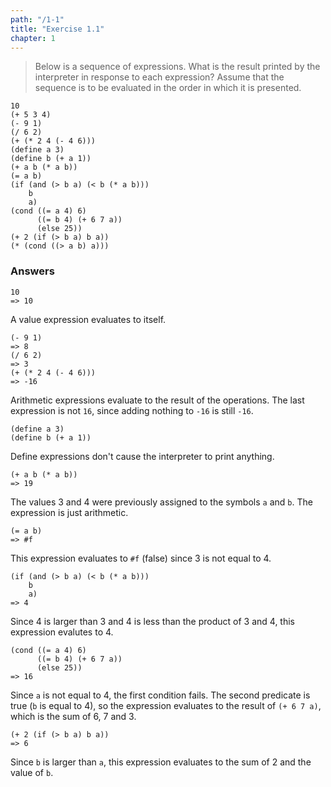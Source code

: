 ```yaml
---
path: "/1-1"
title: "Exercise 1.1"
chapter: 1
---
```


> Below is a sequence of expressions. What is the result printed by the interpreter in response to each expression? Assume that the sequence is to be evaluated in the order in which it is presented.

```
10
(+ 5 3 4)
(- 9 1)
(/ 6 2)
(+ (* 2 4 (- 4 6)))
(define a 3)
(define b (+ a 1))
(+ a b (* a b))
(= a b)
(if (and (> b a) (< b (* a b)))
    b
    a)
(cond ((= a 4) 6)
      ((= b 4) (+ 6 7 a))
      (else 25))
(+ 2 (if (> b a) b a))
(* (cond ((> a b) a)))
```

### Answers

```
10
=> 10
```

A value expression evaluates to itself.

```
(- 9 1)
=> 8
(/ 6 2)
=> 3
(+ (* 2 4 (- 4 6)))
=> -16
```

Arithmetic expressions evaluate to the result of the operations. The last expression is not `16`, since adding nothing to `-16` is still `-16`.

```
(define a 3)
(define b (+ a 1))
```

Define expressions don't cause the interpreter to print anything.

```
(+ a b (* a b))
=> 19
```

The values 3 and 4 were previously assigned to the symbols `a` and `b`. The expression is just arithmetic.

```
(= a b)
=> #f
```

This expression evaluates to `#f` (false) since 3 is not equal to 4.

```
(if (and (> b a) (< b (* a b)))
    b
    a)
=> 4
```

Since 4 is larger than 3 and 4 is less than the product of 3 and 4, this expression evalutes to 4.

```
(cond ((= a 4) 6)
      ((= b 4) (+ 6 7 a))
      (else 25))
=> 16
```

Since `a` is not equal to 4, the first condition fails. The second predicate is true (`b` is equal to 4), so the expression evaluates to the result of `(+ 6 7 a)`, which is the sum of 6, 7 and 3.

```
(+ 2 (if (> b a) b a))
=> 6
```

Since `b` is larger than `a`, this expression evaluates to the sum of 2 and the value of `b`.
